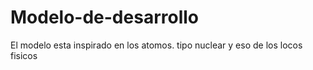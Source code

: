 # Modelo-de-desarrollo
El modelo esta inspirado en los atomos. tipo nuclear y eso de los locos fisicos
